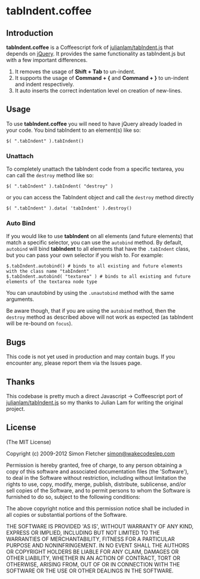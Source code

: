 tabIndent.coffee
============

Introduction 
-----
**tabIndent.coffee** is a Coffeescript fork of [julianlam/tabIndent.js](https://github.com/julianlam/tabIndent.js) that depends on [jQuery](https://github.com/jquery/jquery). It provides the same functionality as tabIndent.js but with a few important differences.

1. It removes the usage of **Shift + Tab** to un-indent.
2. It supports the usage of **Command + {** and **Command + }** to un-indent and indent respectively.
3. It auto inserts the correct indentation level on creation of new-lines.

Usage
---------

To use **tabIndent.coffee** you will need to have jQuery already loaded in your code. You bind tabIndent to an element(s) like so:

	$( ".tabIndent" ).tabIndent()

### Unattach

To completely unattach the tabIndent code from a specific textarea, you can call the `destroy` method like so:

 	$( ".tabIndent" ).tabIndent( "destroy" )

or you can access the TabIndent object and call the `destroy` method directly

	$( ".tabIndent" ).data( 'tabIndent' ).destroy()
	

### Auto Bind

If you would like to use **tabIndent** on all elements (and future elements) that match a specific selector, you can use the `autobind` method. By default, `autobind` will bind **tabIndent** to all elements that have the `.tabIndent` class, but you can pass your own selector if you wish to. For example:


	$.tabIndent.autobind() # binds to all existing and future elements with the class name "tabIndent"
	$.tabIndent.autobind( "textarea" ) # binds to all existing and future elements of the textarea node type

You can unautobind by using the `.unautobind` method with the same arguments.

Be aware though, that if you are using the `autobind` method, then the `destroy` method as described above will not work as expected (as tabIndent will be re-bound on `focus`).

Bugs
----
This code is not yet used in production and may contain bugs. If you encounter any, please report them via the Issues page.

Thanks
------
This codebase is pretty much a direct Javascript -> Coffeescript port of [julianlam/tabIndent.js](https://github.com/julianlam/tabIndent.js) so my thanks to Julian Lam for writing the original project.

License
-------
(The MIT License)

Copyright (c) 2009-2012 Simon Fletcher <simon@wakecodeslep.com>

Permission is hereby granted, free of charge, to any person obtaining
a copy of this software and associated documentation files (the
'Software'), to deal in the Software without restriction, including
without limitation the rights to use, copy, modify, merge, publish,
distribute, sublicense, and/or sell copies of the Software, and to
permit persons to whom the Software is furnished to do so, subject to
the following conditions:

The above copyright notice and this permission notice shall be
included in all copies or substantial portions of the Software.

THE SOFTWARE IS PROVIDED 'AS IS', WITHOUT WARRANTY OF ANY KIND,
EXPRESS OR IMPLIED, INCLUDING BUT NOT LIMITED TO THE WARRANTIES OF
MERCHANTABILITY, FITNESS FOR A PARTICULAR PURPOSE AND NONINFRINGEMENT.
IN NO EVENT SHALL THE AUTHORS OR COPYRIGHT HOLDERS BE LIABLE FOR ANY
CLAIM, DAMAGES OR OTHER LIABILITY, WHETHER IN AN ACTION OF CONTRACT,
TORT OR OTHERWISE, ARISING FROM, OUT OF OR IN CONNECTION WITH THE
SOFTWARE OR THE USE OR OTHER DEALINGS IN THE SOFTWARE.